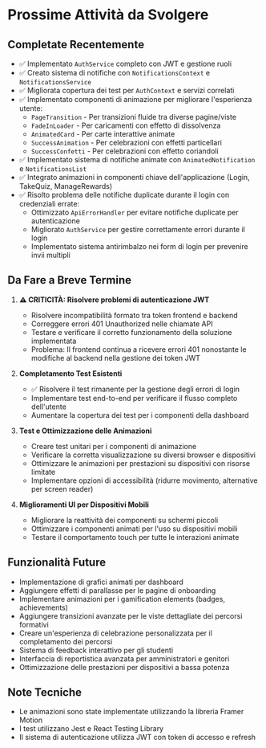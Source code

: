 # Prossime Attività da Svolgere

## Completate Recentemente
- ✅ Implementato `AuthService` completo con JWT e gestione ruoli
- ✅ Creato sistema di notifiche con `NotificationsContext` e `NotificationsService`
- ✅ Migliorata copertura dei test per `AuthContext` e servizi correlati
- ✅ Implementato componenti di animazione per migliorare l'esperienza utente:
  - `PageTransition` - Per transizioni fluide tra diverse pagine/viste
  - `FadeInLoader` - Per caricamenti con effetto di dissolvenza
  - `AnimatedCard` - Per carte interattive animate
  - `SuccessAnimation` - Per celebrazioni con effetti particellari
  - `SuccessConfetti` - Per celebrazioni con effetto coriandoli
- ✅ Implementato sistema di notifiche animate con `AnimatedNotification` e `NotificationsList`
- ✅ Integrato animazioni in componenti chiave dell'applicazione (Login, TakeQuiz, ManageRewards)
- ✅ Risolto problema delle notifiche duplicate durante il login con credenziali errate:
  - Ottimizzato `ApiErrorHandler` per evitare notifiche duplicate per autenticazione
  - Migliorato `AuthService` per gestire correttamente errori durante il login
  - Implementato sistema antirimbalzo nei form di login per prevenire invii multipli

## Da Fare a Breve Termine

1. **⚠️ CRITICITÀ: Risolvere problemi di autenticazione JWT**
   - Risolvere incompatibilità formato tra token frontend e backend
   - Correggere errori 401 Unauthorized nelle chiamate API
   - Testare e verificare il corretto funzionamento della soluzione implementata
   - Problema: Il frontend continua a ricevere errori 401 nonostante le modifiche al backend nella gestione dei token JWT

2. **Completamento Test Esistenti**
   - ✅ Risolvere il test rimanente per la gestione degli errori di login
   - Implementare test end-to-end per verificare il flusso completo dell'utente
   - Aumentare la copertura dei test per i componenti della dashboard

2. **Test e Ottimizzazione delle Animazioni**
   - Creare test unitari per i componenti di animazione
   - Verificare la corretta visualizzazione su diversi browser e dispositivi
   - Ottimizzare le animazioni per prestazioni su dispositivi con risorse limitate
   - Implementare opzioni di accessibilità (ridurre movimento, alternative per screen reader)

3. **Miglioramenti UI per Dispositivi Mobili**
   - Migliorare la reattività dei componenti su schermi piccoli
   - Ottimizzare i componenti animati per l'uso su dispositivi mobili
   - Testare il comportamento touch per tutte le interazioni animate

## Funzionalità Future
- Implementazione di grafici animati per dashboard
- Aggiungere effetti di parallasse per le pagine di onboarding
- Implementare animazioni per i gamification elements (badges, achievements)
- Aggiungere transizioni avanzate per le viste dettagliate dei percorsi formativi
- Creare un'esperienza di celebrazione personalizzata per il completamento dei percorsi
- Sistema di feedback interattivo per gli studenti
- Interfaccia di reportistica avanzata per amministratori e genitori
- Ottimizzazione delle prestazioni per dispositivi a bassa potenza

## Note Tecniche
- Le animazioni sono state implementate utilizzando la libreria Framer Motion
- I test utilizzano Jest e React Testing Library
- Il sistema di autenticazione utilizza JWT con token di accesso e refresh
